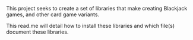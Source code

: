 This project seeks to create a set of libraries that make creating Blackjack games, and other card game variants.

This read.me will detail how to install these libraries and which file(s) document these libraries.